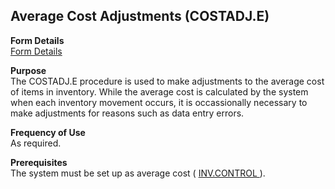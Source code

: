 ##  Average Cost Adjustments (COSTADJ.E)

<PageHeader />

**Form Details**  
[ Form Details ](COSTADJ-E-1/README.md)   

**Purpose**  
The COSTADJ.E procedure is used to make adjustments to the average cost of
items in inventory. While the average cost is calculated by the system when
each inventory movement occurs, it is occassionally necessary to make
adjustments for reasons such as data entry errors.

**Frequency of Use**  
As required.

**Prerequisites**  
The system must be set up as average cost ( [ INV.CONTROL ](../INV-CONTROL/README.md) ). 

<badge text= "Version 8.10.57" vertical="middle" />

<PageFooter />